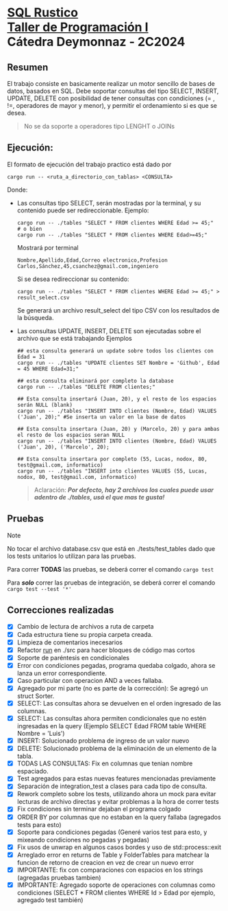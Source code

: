 # [SQL Rustico](https://taller-1-fiuba-rust.github.io/proyecto/24C2/ejercicio_individual.html)<br />[Taller de Programación I](https://taller-1-fiuba-rust.github.io/inicio.html)<br />Cátedra Deymonnaz - 2C2024  

## Resumen
El trabajo consiste en basicamente realizar un motor sencillo de bases de datos, basados en SQL.
Debe soportar consultas del tipo SELECT, INSERT, UPDATE, DELETE con posibilidad de tener
consultas con condiciones (= , !=, operadores de mayor y menor), y permitir el ordenamiento si es
que se desea.
> No se da soporte a operadores tipo LENGHT o JOINs

## Ejecución:
El formato de ejecución del trabajo practico está dado por 
```
cargo run -- <ruta_a_directorio_con_tablas> <CONSULTA>
```
Donde:
* Las consultas tipo SELECT, serán mostradas por la terminal, y su contenido puede ser redireccionable.
    Ejemplo: 

    ```
    cargo run -- ./tables "SELECT * FROM clientes WHERE Edad >= 45;"
    # o bien
    cargo run -- ./tables "SELECT * FROM clientes WHERE Edad>=45;"
    ```

    Mostrará por terminal

    ```
    Nombre,Apellido,Edad,Correo electronico,Profesion
    Carlos,Sánchez,45,csanchez@gmail.com,ingeniero
    ```

    Si se desea redireccionar su contenido:

    ```
    cargo run -- ./tables "SELECT * FROM clientes WHERE Edad >= 45;" > result_select.csv
    ```

    Se generará un archivo result_select del tipo CSV con los resultados de la búsqueda.

* Las consultas UPDATE, INSERT, DELETE son ejecutadas sobre el archivo que se está trabajando
    Ejemplos
    ```
    ## esta consulta generará un update sobre todos los clientes con Edad = 31
    cargo run -- ./tables "UPDATE clientes SET Nombre = 'Github', Edad = 45 WHERE Edad=31;"

    ## esta consulta eliminará por completo la database 
    cargo run -- ./tables "DELETE FROM clientes;" 

    ## Esta consulta insertará (Juan, 20), y el resto de los espacios serán NULL (blank)
    cargo run -- ./tables "INSERT INTO clientes (Nombre, Edad) VALUES ('Juan', 20);" #Se inserta un valor en la base de datos

    ## Esta consulta insertara (Juan, 20) y (Marcelo, 20) y para ambas el resto de los espacios seran NULL
    cargo run -- ./tables "INSERT INTO clientes (Nombre, Edad) VALUES ('Juan', 20), ('Marcelo', 20);

    ## Esta consulta insertara por completo (55, Lucas, nodox, 80, test@gmail.com, informatico)
    cargo run -- ./tables "INSERT into clientes VALUES (55, Lucas, nodox, 80, test@gmail.com, informatico)
    ```

    > Aclaración: ***Por defecto, hay 2 archivos los cuales puede usar adentro de ./tables, usá el que mas te gusta!***

## Pruebas

> [!NOTE]
> No tocar el archivo database.csv que está en ./tests/test_tables dado que los tests unitarios
> lo utilizan para las pruebas.

Para correr **TODAS** las pruebas, se deberá correr el comando
`
cargo test
`

Para ***solo*** correr las pruebas de integración, se deberá correr el comando
`
cargo test --test '*'
`

## Correcciones realizadas

- [x] Cambio de lectura de archivos a ruta de carpeta
- [x] Cada estructura tiene su propia carpeta creada.
- [x] Limpieza de comentarios inecesarios
- [x] Refactor [run](https://github.com/lucas794/20242c_tpindividual_taller/blob/ee3c77fc37aa7f4291fd7df8e4af1758ee08b7e7/src/main.rs#L30) en ./src para hacer bloques de código mas cortos
- [x] Soporte de paréntesis en condicionales
- [x] Error con condiciones pegadas, programa quedaba colgado, ahora se lanza un error correspondiente.
- [x] Caso particular con operacion AND a veces fallaba.
- [x] Agregado por mi parte (no es parte de la corrección): Se agregó un struct Sorter.
- [x] SELECT: Las consultas ahora se devuelven en el orden ingresado de las columnas.
- [x] SELECT: Las consultas ahora permiten condicionales que no estén ingresadas en la query (Ejemplo SELECT Edad FROM table WHERE Nombre = 'Luis')
- [x] INSERT: Solucionado problema de ingreso de un valor nuevo
- [x] DELETE: Solucionado problema de la eliminación de un elemento de la tabla.
- [x] TODAS LAS CONSULTAS: Fix en columnas que tenian nombre espaciado.
- [x] Test agregados para estas nuevas features mencionadas previamente
- [x] Separación de integration_test a clases para cada tipo de consulta.
- [x] Rework completo sobre los tests, utilizando ahora un mock para evitar lecturas de archivo directas y evitar problemas a la hora de correr tests
- [x] Fix condiciones sin terminar dejaban el programa colgado
- [x] ORDER BY por columnas que no estaban en la query fallaba (agregados tests para esto)
- [x] Soporte para condiciones pegadas (Generé varios test para esto, y mixeando condiciones no pegadas y pegadas)
- [x] Fix usos de unwrap en algunos casos bordes y uso de std::process::exit
- [x] Arreglado error en returns de Table y FolderTables para matchear la funcion de retorno de creacion en vez de crear un nuevo error
- [x] IMPORTANTE: fix con comparaciones con espacios en los strings (agregadas pruebas tambien)
- [x] IMPORTANTE: Agregado soporte de operaciones con columnas como condiciones (SELECT * FROM clientes WHERE Id > Edad por ejemplo, agregado test también)